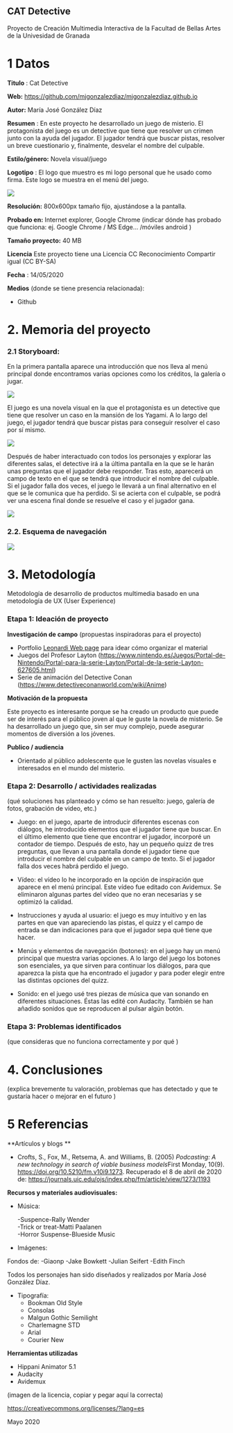 ## CAT Detective

Proyecto de Creación Multimedia Interactiva de la  Facultad de Bellas Artes de la Univesidad de Granada



# 1 Datos 



**Titulo** : Cat Detective

**Web:**   https://github.com/mjgonzalezdiaz/mjgonzalezdiaz.github.io

**Autor:**  María José González Díaz

**Resumen** : En este proyecto he desarrollado un juego de misterio. El protagonista del juego es un detective que tiene que resolver un crimen junto con la ayuda del jugador. El jugador tendrá que buscar pistas, resolver un breve cuestionario y, finalmente, desvelar el nombre del culpable. 

**Estilo/género:**  Novela visual/juego

**Logotipo** : El logo que muestro es mi logo personal que he usado como firma. Este logo se muestra en el menú del juego. 

![](salida/p_gonzalezdiaz%20mariajose%20logo.png)

**Resolución:** 800x600px tamaño fijo, ajustándose a la pantalla.

**Probado en:** Internet explorer, Google Chrome  (indicar dónde has probado que funciona: ej. Google Chrome / MS Edge... /móviles android )

**Tamaño proyecto:** 40 MB 

**Licencia** Este proyecto tiene una Licencia CC Reconocimiento Compartir igual (CC BY-SA)

**Fecha** : 14/05/2020

**Medios** (donde se tiene presencia relacionada):

- Github




# 2. Memoria del proyecto 

### 2.1 Storyboard: 

En la primera pantalla aparece una introducción que nos lleva al menú principal donde encontramos varias opciones como los créditos, la galería o jugar.

![](story.png)

El juego es una novela visual en la que el protagonista es un detective que tiene que resolver un caso en la mansión de los Yagami. 
A lo largo del juego, el jugador tendrá que buscar pistas para conseguir resolver el caso por sí mismo. 

![](story3.png)

Después de haber interactuado con todos los personajes y explorar las diferentes salas, el detective irá a la última pantalla en la que se le harán unas preguntas que el jugador debe responder. Tras esto, aparecerá un campo de texto en el que se tendrá que introducir el nombre del culpable. Si el jugador falla dos veces, el juego le llevará a un final alternativo en el que se le comunica que ha perdido. Si se acierta con el culpable, se podrá ver una escena final donde se resuelve el caso y el jugador gana. 

![](story4.png)




### 2.2. Esquema de navegación 



![](navegacion1.jpg)







# 3. Metodología

Metodología de desarrollo de productos multimedia basado en una metodología de UX (User Experience)



### Etapa 1: Ideación de proyecto

**Investigación de campo** (propuestas inspiradoras para el proyecto)

- Portfolio [Leonardi Web page](http://www.rleonardi.com/interactive-resume/) para idear cómo organizar el material
- Juegos del Profesor Layton (https://www.nintendo.es/Juegos/Portal-de-Nintendo/Portal-para-la-serie-Layton/Portal-de-la-serie-Layton-627605.html)
- Serie de animación del Detective Conan (https://www.detectiveconanworld.com/wiki/Anime)


**Motivación de la propuesta** 

Este  proyecto es interesante porque se ha creado un producto que puede ser de interés para el público joven al que le guste la novela de misterio. Se ha desarrollado un juego que, sin ser muy complejo, puede asegurar momentos de diversión a los jóvenes. 


**Publico / audiencia**

- Orientado al público adolescente que le gusten las novelas visuales e interesados en el mundo del misterio.





### Etapa 2: Desarrollo / actividades realizadas

(qué soluciones has planteado y cómo se han resuelto: juego, galería de fotos, grabación de video, etc.)

- Juego: en el juego, aparte de introducir diferentes escenas con diálogos, he introducido elementos que el jugador tiene que buscar. En el último elemento que tiene que encontrar el jugador, incorporé un contador de tiempo. Después de esto, hay un pequeño quizz de tres preguntas, que llevan a una pantalla donde el jugador tiene que introducir el nombre del culpable en un campo de texto. Si el jugador falla dos veces habrá perdido el juego. 

- Vídeo: el vídeo lo he incorporado en la opción de inspiración que aparece en el menú principal. Este vídeo fue editado con Avidemux. Se eliminaron algunas partes del vídeo que no eran necesarias y se optimizó la calidad.  

- Instrucciones y ayuda al usuario: el juego es muy intuitivo y en las partes en que van apareciendo las pistas, el quizz y el campo de entrada se dan indicaciones para que el jugador sepa qué tiene que hacer.  

- Menús y elementos de navegación (botones): en el juego hay un menú principal que muestra varias opciones. A lo largo del juego los botones son esenciales, ya que sirven para continuar los diálogos, para que aparezca la pista que ha encontrado el jugador y para poder elegir entre las distintas opciones del quizz. 

- Sonido: en el juego usé tres piezas de música que van sonando en diferentes situaciones. Éstas las edité con Audacity. También se han añadido sonidos que se reproducen al pulsar algún botón. 



### Etapa 3: Problemas identificados

(que consideras que no  funciona correctamente y por qué )



# 4. Conclusiones 

(explica brevemente tu valoración, problemas que has detectado y que te gustaría hacer o mejorar en el futuro )







# 5 Referencias 

**Artículos y blogs ** 

- Crofts, S., Fox, M., Retsema, A. and Williams, B. (2005) *Podcasting: A new technology in search of viable business models*First Monday, 10(9). https://doi.org/10.5210/fm.v10i9.1273. Recuperado el 8 de abril de 2020 de: https://journals.uic.edu/ojs/index.php/fm/article/view/1273/1193

**Recursos y materiales audiovisuales:**

* Música: 
 
  -Suspence-Rally Wender   
  -Trick or treat-Matti Paalanen  
  -Horror Suspense-Blueside Music  

* Imágenes: 

Fondos de:
  -Giaonp
  -Jake Bowkett
  -Julian Seifert
  -Edith Finch
  
  Todos los personajes han sido diseñados y realizados por María José González Díaz.
   
* Tipografía: 
  - Bookman Old Style
  - Consolas
  - Malgun Gothic Semilight
  - Charlemagne STD
  - Arial
  - Courier New

**Herramientas utilizadas**

- Hippani Animator 5.1
- Audacity 
- Avidemux 



(imagen de la licencia, copiar y pegar aquí la correcta)

https://creativecommons.org/licenses/?lang=es

Mayo 2020

